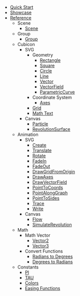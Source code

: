 <!-- docs/_sidebar.md -->

-   [Quick Start](/quickstart.md)
-   [Showcase](/showcase.md)
-   [Reference](/reference/modules.md)
    -   Scene
        -   [Scene](/reference/classes/Scene.md)
    -   Group
        -   [Group](/reference/classes/Group.md)
    -   Cubicon
        -   SVG
            -   Geometry
                -   [Rectangle](/reference/classes/Rectangle.md)
                -   [Square](/reference/classes/Square.md)
                -   [Circle](/reference/classes/Circle.md)
                -   [Line](/reference/classes/Line.md)
                -   [Vector](/reference/classes/Vector.md)
                -   [VectorField](/reference/classes/VectorField.md)
                -   [ParametricCurve](/reference/classes/ParametricCurve.md)
            -   Coordinate System
                -   [Axes](/reference/classes/Axes.md)
            -   [Grid](/reference/classes/Grid.md)
            -   [Math Text](/reference/classes/MathTex.md)
        -   Canvas
            -   [Particle](/reference/classes/Particle.md)
            -   [RevolutionSurface](/reference/classes/RevolutionSurface.md)
    -   Animation
        -   SVG
            -   [Create](/reference/classes/Create.md)
            -   [Translate](/reference/classes/Translate.md)
            -   [Rotate](/reference/classes/Rotate.md)
            -   [FadeIn](/reference/classes/FadeIn.md)
            -   [FadeOut](/reference/classes/FadeOut.md)
            -   [DrawGridFromOrigin](/reference/classes/DrawGridFromOrigin.md)
            -   [DrawAxes](/reference/classes/DrawAxes.md)
            -   [DrawVectorField](/reference/classes/DrawVectorField.md)
            -   [PointToCoords](/reference/classes/PointToCoords.md)
            -   [PointAlongGraph](/reference/classes/PointAlongGraph.md)
            -   [PointToSides](/reference/classes/PointToSides.md)
            -   [Trace](/reference/classes/Trace.md)
            -   [Write](/reference/classes/Write.md)
        -   Canvas
            -   [Flow](/reference/classes/Flow.md)
            -   [SimulateRevolution](/reference/classes/SimulateRevolution.md)
    -   Math
        -   Math Vector
            -   [Vector2](/reference/classes/Vector2.md)
            -   [Vector3](/reference/classes/Vector3.md)
        -   Convert Functions
            -   [Radians to Degrees](/reference/variables/rToD.md)
            -   [Degrees to Radians](/reference/variables/dToR.md)
    -   Constants
        -   [PI](/reference/variables/PI.md)
        -   [TAU](/reference/variables/TAU.md)
        -   [Colors](/reference/variables/COLOR.md)
        -   [Easing Functions](/reference/variables/EASE.md)
